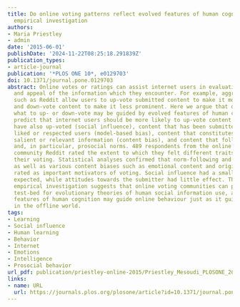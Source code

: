 ```yaml
---
title: Do online voting patterns reflect evolved features of human cognition? An exploratory
  empirical investigation
authors:
- Maria Priestley
- admin
date: '2015-06-01'
publishDate: '2024-11-22T08:25:18.291839Z'
publication_types:
- article-journal
publication: '*PLOS ONE 10*, e0129703'
doi: 10.1371/journal.pone.0129703
abstract: Online votes or ratings can assist internet users in evaluating the credibility
  and appeal of the information which they encounter. For example, aggregator websites
  such as Reddit allow users to up-vote submitted content to make it more prominent,
  and down-vote content to make it less prominent. Here we argue that decisions over
  what to up- or down-vote may be guided by evolved features of human cognition. We
  predict that internet users should be more likely to up-vote content that others
  have also up-voted (social influence), content that has been submitted by particularly
  liked or respected users (model-based bias), content that constitutes evolutionarily
  salient or relevant information (content bias), and content that follows group norms
  and, in particular, prosocial norms. 489 respondents from the online social voting
  community Reddit rated the extent to which they felt different traits influenced
  their voting. Statistical analyses confirmed that norm-following and prosociality,
  as well as various content biases such as emotional content and originality, were
  rated as important motivators of voting. Social influence had a smaller effect than
  expected, while attitudes towards the submitter had little effect. This exploratory
  empirical investigation suggests that online voting communities can provide an important
  test-bed for evolutionary theories of human social information use, and that evolved
  features of human cognition may guide online behaviour just as it guides behaviour
  in the offline world.
tags:
- Learning
- Social influence
- Human learning
- Behavior
- Internet
- Emotions
- Intelligence
- Prosocial behavior
url_pdf: publication/priestley-online-2015/Priestley_Mesoudi_PLOSONE_2015.pdf
links:
- name: URL
  url: https://journals.plos.org/plosone/article?id=10.1371/journal.pone.0129703
---
```

